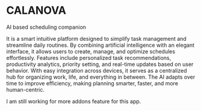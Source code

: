 
# CALANOVA
AI based scheduling companion

It is a  smart intuitive platform designed to simplify task management and streamline daily routines. By combining artificial intelligence with an elegant interface, it allows users to create, manage, and optimize schedules effortlessly. 
Features include personalized task recommendations, productivity analytics, priority setting, and real-time updates based on user behavior. With easy integration across devices, it serves as a centralized hub for organizing work, life, and everything in between. 
The AI adapts over time to improve efficiency, making planning smarter, faster, and more human-centric.

 I am still working for more addons feature for this app.
